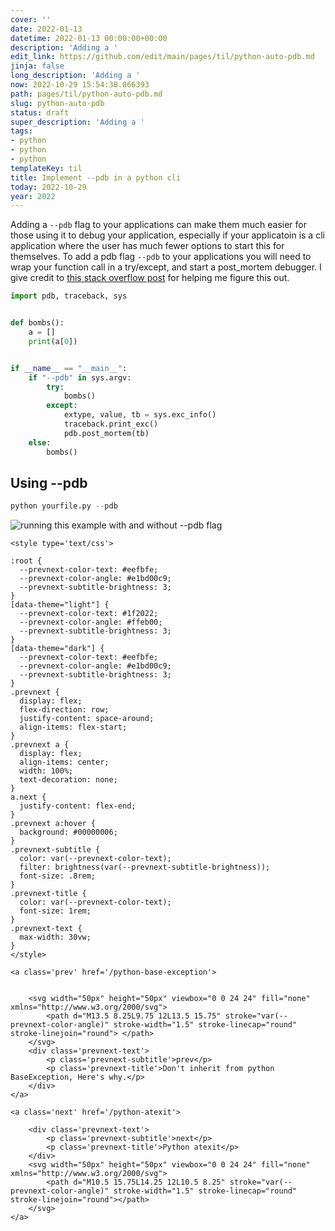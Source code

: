 ```yaml
---
cover: ''
date: 2022-01-13
datetime: 2022-01-13 00:00:00+00:00
description: 'Adding a '
edit_link: https://github.com/edit/main/pages/til/python-auto-pdb.md
jinja: false
long_description: 'Adding a '
now: 2022-10-29 15:54:38.066393
path: pages/til/python-auto-pdb.md
slug: python-auto-pdb
status: draft
super_description: 'Adding a '
tags:
- python
- python
- python
templateKey: til
title: Implement --pdb in a python cli
today: 2022-10-29
year: 2022
---
```


Adding a `--pdb` flag to your applications can make them much easier for
those using it to debug your application, especially if your applicatoin
is a cli application where the user has much fewer options to start this
for themselves.  To add a pdb flag `--pdb` to your applications you will
need to wrap your function call in a try/except, and start a post_mortem
debugger. I give credit to
[this stack overflow post](https://stackoverflow.com/questions/242485/starting-python-debugger-automatically-on-error)
for helping me figure this out.

``` python
import pdb, traceback, sys


def bombs():
    a = []
    print(a[0])


if __name__ == "__main__":
    if "--pdb" in sys.argv:
        try:
            bombs()
        except:
            extype, value, tb = sys.exc_info()
            traceback.print_exc()
            pdb.post_mortem(tb)
    else:
        bombs()
```

## Using --pdb

``` python
python yourfile.py --pdb
```

![running this example with and without --pdb flag](https://images.waylonwalker.com/using-pdb-flag-from-cli.png)
<div class='prevnext'>

    <style type='text/css'>

    :root {
      --prevnext-color-text: #eefbfe;
      --prevnext-color-angle: #e1bd00c9;
      --prevnext-subtitle-brightness: 3;
    }
    [data-theme="light"] {
      --prevnext-color-text: #1f2022;
      --prevnext-color-angle: #ffeb00;
      --prevnext-subtitle-brightness: 3;
    }
    [data-theme="dark"] {
      --prevnext-color-text: #eefbfe;
      --prevnext-color-angle: #e1bd00c9;
      --prevnext-subtitle-brightness: 3;
    }
    .prevnext {
      display: flex;
      flex-direction: row;
      justify-content: space-around;
      align-items: flex-start;
    }
    .prevnext a {
      display: flex;
      align-items: center;
      width: 100%;
      text-decoration: none;
    }
    a.next {
      justify-content: flex-end;
    }
    .prevnext a:hover {
      background: #00000006;
    }
    .prevnext-subtitle {
      color: var(--prevnext-color-text);
      filter: brightness(var(--prevnext-subtitle-brightness));
      font-size: .8rem;
    }
    .prevnext-title {
      color: var(--prevnext-color-text);
      font-size: 1rem;
    }
    .prevnext-text {
      max-width: 30vw;
    }
    </style>
    
    <a class='prev' href='/python-base-exception'>
    

        <svg width="50px" height="50px" viewbox="0 0 24 24" fill="none" xmlns="http://www.w3.org/2000/svg">
            <path d="M13.5 8.25L9.75 12L13.5 15.75" stroke="var(--prevnext-color-angle)" stroke-width="1.5" stroke-linecap="round" stroke-linejoin="round"> </path>
        </svg>
        <div class='prevnext-text'>
            <p class='prevnext-subtitle'>prev</p>
            <p class='prevnext-title'>Don't inherit from python BaseException, Here's why.</p>
        </div>
    </a>
    
    <a class='next' href='/python-atexit'>
    
        <div class='prevnext-text'>
            <p class='prevnext-subtitle'>next</p>
            <p class='prevnext-title'>Python atexit</p>
        </div>
        <svg width="50px" height="50px" viewbox="0 0 24 24" fill="none" xmlns="http://www.w3.org/2000/svg">
            <path d="M10.5 15.75L14.25 12L10.5 8.25" stroke="var(--prevnext-color-angle)" stroke-width="1.5" stroke-linecap="round" stroke-linejoin="round"></path>
        </svg>
    </a>
  </div>